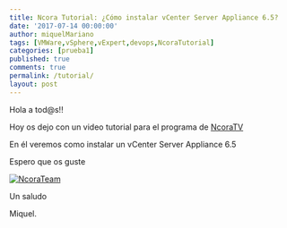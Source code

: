 ```yaml
---
title: Ncora Tutorial: ¿Cómo instalar vCenter Server Appliance 6.5?
date: '2017-07-14 00:00:00'
author: miquelMariano
tags: [VMWare,vSphere,vExpert,devops,NcoraTutorial]
categories: [prueba1]
published: true
comments: true
permalink: /tutorial/
layout: post
---
```


Hola a tod@s!!

Hoy os dejo con un video tutorial para el programa de [NcoraTV](https://www.ncora.com/tv/)

En él veremos como instalar un vCenter Server Appliance 6.5

Espero que os guste

[![NcoraTeam](https://img.youtube.com/vi/aPMuLQo_eeE/0.jpg)](https://youtu.be/aPMuLQo_eeE "#NcoraTutorial21")

Un saludo

Miquel.